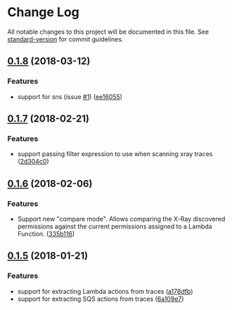 # Change Log

All notable changes to this project will be documented in this file. See [standard-version](https://github.com/conventional-changelog/standard-version) for commit guidelines.

<a name="0.1.8"></a>
## [0.1.8](https://github.com/functionalone/aws-least-privilege/compare/v0.1.7...v0.1.8) (2018-03-12)


### Features

* support for sns (issue [#1](https://github.com/functionalone/aws-least-privilege/issues/1)) ([ee16055](https://github.com/functionalone/aws-least-privilege/commit/ee16055))



<a name="0.1.7"></a>
## [0.1.7](https://github.com/functionalone/aws-least-privilege/compare/v0.1.6...v0.1.7) (2018-02-21)


### Features

* support passing filter expression to use when scanning xray traces ([2d304c0](https://github.com/functionalone/aws-least-privilege/commit/2d304c0))



<a name="0.1.6"></a>
## [0.1.6](https://github.com/functionalone/aws-least-privilege/compare/v0.1.5...v0.1.6) (2018-02-06)


### Features

* Support new "compare mode". Allows comparing the X-Ray discovered permissions against the current permissions assigned to a Lambda Function. ([335b116](https://github.com/functionalone/aws-least-privilege/commit/335b116))



<a name="0.1.5"></a>
## [0.1.5](https://github.com/functionalone/aws-least-privilege/compare/v0.1.4...v0.1.5) (2018-01-21)


### Features

* support for extracting Lambda actions from traces ([a178dfb](https://github.com/functionalone/aws-least-privilege/commit/a178dfb))
* support for extracting SQS actions from traces ([6a109e7](https://github.com/functionalone/aws-least-privilege/commit/6a109e7))
